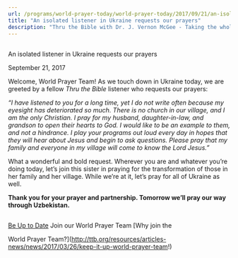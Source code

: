 ```yaml
---
url: /programs/world-prayer-today/world-prayer-today/2017/09/21/an-isolated-listener-in-ukraine-requests-our-prayers
title: "An isolated listener in Ukraine requests our prayers"
description: "Thru the Bible with Dr. J. Vernon McGee - Taking the whole Word to the whole world"
---
```







## 
 An isolated listener in Ukraine requests our prayers


September 21, 2017




Welcome, World Prayer Team! As we touch down in Ukraine today, we are greeted by a fellow *Thru the Bible* listener who requests our prayers: 


*“I have listened to you for a long time, yet I do not write often because my eyesight has deteriorated so much. There is no church in our village, and I am the only Christian. I pray for my husband, daughter-in-law, and grandson to open their hearts to God. I would like to be an example to them, and not a hindrance. I play your programs out loud every day in hopes that they will hear about Jesus and begin to ask questions. Please pray that my family and everyone in my village will come to know the Lord Jesus.”*


What a wonderful and bold request. Wherever you are and whatever you’re doing today, let’s join this sister in praying for the transformation of those in her family and her village. While we’re at it, let’s pray for all of Ukraine as well. 


**Thank you for your prayer and partnership. Tomorrow we’ll pray our way through Uzbekistan.**







## 




[Be Up to Date](http://feeds.feedburner.com/WorldPrayerToday "World Prayer Today RSS Feed")
Join our World Prayer Team
[Why join the  

World Prayer Team?](http://ttb.org/resources/articles-news/news/2017/03/26/keep-it-up-world-prayer-team!)




